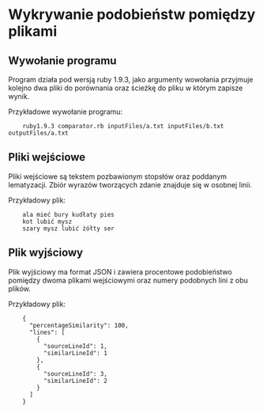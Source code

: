 Wykrywanie podobieństw pomiędzy plikami
===============

Wywołanie programu
---------------
Program działa pod wersją ruby 1.9.3, jako argumenty wowołania przyjmuje kolejno dwa pliki do porównania oraz ścieżkę do pliku w którym zapisze wynik.

Przykładowe wywołanie programu:

        ruby1.9.3 comparator.rb inputFiles/a.txt inputFiles/b.txt outputFiles/a.txt
 
Pliki wejściowe
---------------
Pliki wejściowe są tekstem pozbawionym stopsłów oraz poddanym lematyzacji. Zbiór wyrazów tworzących zdanie znajduje się w osobnej linii.

Przykładowy plik:

        ala mieć bury kudłaty pies
        kot lubić mysz
        szary mysz lubić żółty ser


Plik wyjściowy
---------------
Plik wyjściowy ma format JSON i zawiera procentowe podobieństwo pomiędzy dwoma plikami wejściowymi oraz numery podobnych lini z obu plików.

Przykładowy plik:


        {
          "percentageSimilarity": 100,
          "lines": [
            {
              "sourceLineId": 1,
              "similarLineId": 1
            },
            {
              "sourceLineId": 3,
              "similarLineId": 2
            }
          ]
        }
